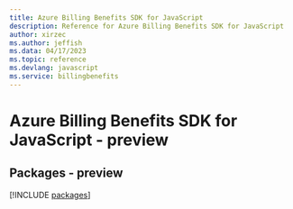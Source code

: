 ```yaml
---
title: Azure Billing Benefits SDK for JavaScript
description: Reference for Azure Billing Benefits SDK for JavaScript
author: xirzec
ms.author: jeffish
ms.data: 04/17/2023
ms.topic: reference
ms.devlang: javascript
ms.service: billingbenefits
---
```

# Azure Billing Benefits SDK for JavaScript - preview
## Packages - preview
[!INCLUDE [packages](billing-benefits-index.md)]
